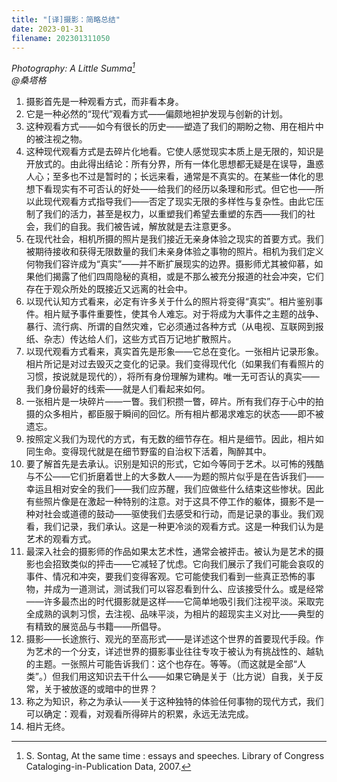 ```yaml
---
title: "[译]摄影：简略总结"
date: 2023-01-31
filename: 202301311050
---
```


*Photography: A Little Summa[^1]\
@桑塔格* 

1. 摄影首先是一种观看方式，而非看本身。 
2. 它是一种必然的“现代”观看方式——偏颇地袒护发现与创新的计划。
3. 这种观看方式——如今有很长的历史——塑造了我们的期盼之物、用在相片中的被注视之物。
4. 这种现代观看方式是去碎片化地看。它使人感觉现实本质上是无限的，知识是开放式的。由此得出结论：所有分界，所有一体化思想都无疑是在误导，蛊惑人心；至多也不过是暂时的；长远来看，通常是不真实的。在某些一体化的思想下看现实有不可否认的好处——给我们的经历以条理和形式。但它也——所以此现代观看方式指导我们——否定了现实无限的多样性与复杂性。由此它压制了我们的活力，甚至是权力，以重塑我们希望去重塑的东西——我们的社会，我们的自我。我们被告诫，解放就是去注意更多。
5. 在现代社会，相机所摄的照片是我们接近无亲身体验之现实的首要方式。我们被期待接收和获得无限数量的我们未亲身体验之事物的照片。相机为我们定义何物我们容许成为“真实”——并不断扩展现实的边界。摄影师尤其被仰慕，如果他们揭露了他们四周隐秘的真相，或是不那么被充分报道的社会冲突，它们存在于观众所处的既接近又远离的社会中。 
6. 以现代认知方式看来，必定有许多关于什么的照片将变得“真实”。相片鉴别事件。相片赋予事件重要性，使其令人难忘。对于将成为大事件之主题的战争、暴行、流行病、所谓的自然灾难，它必须通过各种方式（从电视、互联网到报纸、杂志）传达给人们，这些方式百万记地扩散照片。 
7. 以现代观看方式看来，真实首先是形象——它总在变化。一张相片记录形象。相片所记是对过去毁灭之变化的记录。我们变得现代化（如果我们有看照片的习惯，按说就是现代的），将所有身份理解为建构。唯一无可否认的真实——我们身份最好的线索——就是人们看起来如何。 
8. 一张相片是一块碎片——一瞥。我们积攒一瞥，碎片。所有我们存于心中的拍摄的众多相片，都臣服于瞬间的回忆。所有相片都渴求难忘的状态——即不被遗忘。 
9. 按照定义我们为现代的方式，有无数的细节存在。相片是细节。因此，相片如同生命。变得现代就是在细节野蛮的自治权下活着，陶醉其中。
10. 要了解首先是去承认。识别是知识的形式，它如今等同于艺术。以可怖的残酷与不公——它们折磨着世上的大多数人——为题的照片似乎是在告诉我们——幸运且相对安全的我们——我们应苏醒，我们应做些什么结束这些惨状。因此有些照片像是在激起一种特别的注意。对于这具不停工作的躯体，摄影不是一种对社会或道德的鼓动——驱使我们去感受和行动，而是记录的事业。我们观看，我们记录，我们承认。这是一种更冷淡的观看方式。这是一种我们认为是艺术的观看方式。
11. 最深入社会的摄影师的作品如果太艺术性，通常会被抨击。被认为是艺术的摄影也会招致类似的抨击——它减轻了忧虑。它向我们展示了我们可能会哀叹的事件、情况和冲突，要我们变得客观。它可能使我们看到一些真正恐怖的事物，并成为一道测试，测试我们可以容忍看到什么、应该接受什么。或是经常——许多最杰出的时代摄影就是这样——它简单地吸引我们注视平淡。采取完全成熟的讽刺习惯，去注视、品味平淡，为相片的超现实主义对比——典型的有精致的展览品与书籍——所倡导。 
12. 摄影——长途旅行、观光的至高形式——是详述这个世界的首要现代手段。作为艺术的一个分支，详述世界的摄影事业往往专攻于被认为有挑战性的、越轨的主题。一张照片可能告诉我们：这个也存在。等等。（而这就是全部“人类”。）但我们用这知识去干什么——如果它确是关于（比方说）自我，关于反常，关于被放逐的或暗中的世界？ 
13. 称之为知识，称之为承认——关于这种独特的体验任何事物的现代方式，我们可以确定：观看，对观看所得碎片的积累，永远无法完成。 
14. 相片无终。

[^1]: S. Sontag, At the same time : essays and speeches. Library of Congress Cataloging-in-Publication Data, 2007.